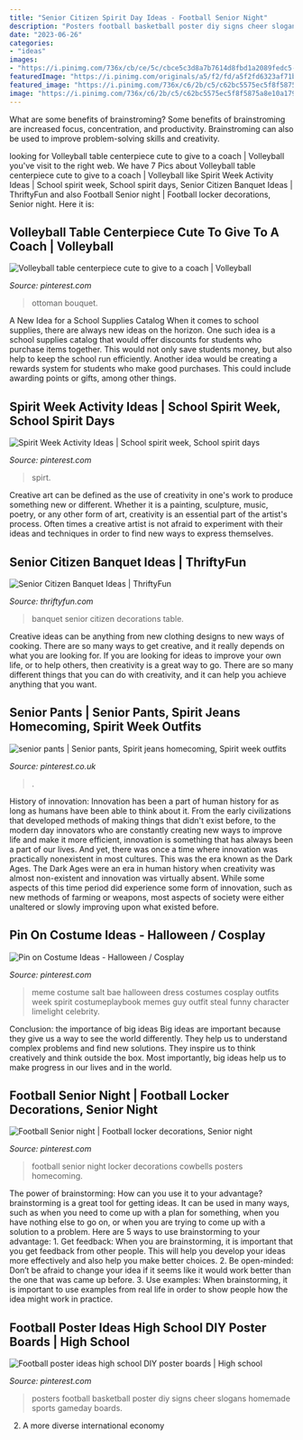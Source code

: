 ```yaml
---
title: "Senior Citizen Spirit Day Ideas - Football Senior Night"
description: "Posters football basketball poster diy signs cheer slogans homemade sports gameday boards"
date: "2023-06-26"
categories:
- "ideas"
images:
- "https://i.pinimg.com/736x/cb/ce/5c/cbce5c3d8a7b7614d8fbd1a2089fedc5--cheer-posters-basketball-posters.jpg"
featuredImage: "https://i.pinimg.com/originals/a5/f2/fd/a5f2fd6323af71b8be63e2bb669de9d1.jpg"
featured_image: "https://i.pinimg.com/736x/c6/2b/c5/c62bc5575ec5f8f5875a8e10a1798194.jpg"
image: "https://i.pinimg.com/736x/c6/2b/c5/c62bc5575ec5f8f5875a8e10a1798194.jpg"
---
```



What are some benefits of brainstroming?
Some benefits of brainstroming are increased focus, concentration, and productivity. Brainstroming can also be used to improve problem-solving skills and creativity.

	

		
looking for Volleyball table centerpiece cute to give to a coach | Volleyball you've visit to the right web. We have 7 Pics about Volleyball table centerpiece cute to give to a coach | Volleyball like Spirit Week Activity Ideas | School spirit week, School spirit days, Senior Citizen Banquet Ideas | ThriftyFun and also Football Senior night | Football locker decorations, Senior night. Here it is:
		
    
## Volleyball Table Centerpiece Cute To Give To A Coach | Volleyball

<img loading=lazy src="https://i.pinimg.com/originals/a5/f2/fd/a5f2fd6323af71b8be63e2bb669de9d1.jpg" onerror="this.onerror=null;this.src='https://tse3.mm.bing.net/th?id=OIP.OEAjFfNFFbJ2ObJMIIHIAQHaJ4&amp;pid=15.1';" alt="Volleyball table centerpiece cute to give to a coach | Volleyball">

_Source: pinterest.com_

>ottoman bouquet. 

	

A New Idea for a School Supplies Catalog
When it comes to school supplies, there are always new ideas on the horizon. One such idea is a school supplies catalog that would offer discounts for students who purchase items together. This would not only save students money, but also help to keep the school run efficiently. Another idea would be creating a rewards system for students who make good purchases. This could include awarding points or gifts, among other things.

    
## Spirit Week Activity Ideas | School Spirit Week, School Spirit Days

<img loading=lazy src="https://i.pinimg.com/736x/c6/2b/c5/c62bc5575ec5f8f5875a8e10a1798194.jpg" onerror="this.onerror=null;this.src='https://tse4.mm.bing.net/th?id=OIP.GZJQggERri23ckczEKcOkAHaJu&amp;pid=15.1';" alt="Spirit Week Activity Ideas | School spirit week, School spirit days">

_Source: pinterest.com_

>spirt. 

	

Creative art can be defined as the use of creativity in one's work to produce something new or different. Whether it is a painting, sculpture, music, poetry, or any other form of art, creativity is an essential part of the artist's process. Often times a creative artist is not afraid to experiment with their ideas and techniques in order to find new ways to express themselves.

    
## Senior Citizen Banquet Ideas | ThriftyFun

<img loading=lazy src="https://img.thrfun.com/img/136/071/senior_citizen_banquet_l3.jpg" onerror="this.onerror=null;this.src='https://tse3.mm.bing.net/th?id=OIP.esaHWp0yJ3xaqVzhlINhgQHaE7&amp;pid=15.1';" alt="Senior Citizen Banquet Ideas | ThriftyFun">

_Source: thriftyfun.com_

>banquet senior citizen decorations table. 

	

Creative ideas can be anything from new clothing designs to new ways of cooking. There are so many ways to get creative, and it really depends on what you are looking for. If you are looking for ideas to improve your own life, or to help others, then creativity is a great way to go. There are so many different things that you can do with creativity, and it can help you achieve anything that you want.

    
## Senior Pants | Senior Pants, Spirit Jeans Homecoming, Spirit Week Outfits

<img loading=lazy src="https://i.pinimg.com/736x/bc/7c/58/bc7c58405e38f4f53afadc54ca92a135.jpg" onerror="this.onerror=null;this.src='https://tse4.mm.bing.net/th?id=OIP.V2w97b_Xfn34ciaqD4keTgHaJ3&amp;pid=15.1';" alt="senior pants | Senior pants, Spirit jeans homecoming, Spirit week outfits">

_Source: pinterest.co.uk_

>. 

	

History of innovation:
Innovation has been a part of human history for as long as humans have been able to think about it. From the early civilizations that developed methods of making things that didn't exist before, to the modern day innovators who are constantly creating new ways to improve life and make it more efficient, innovation is something that has always been a part of our lives. And yet, there was once a time where innovation was practically nonexistent in most cultures. This was the era known as the Dark Ages.
The Dark Ages were an era in human history when creativity was almost non-existent and innovation was virtually absent. While some aspects of this time period did experience some form of innovation, such as new methods of farming or weapons, most aspects of society were either unaltered or slowly improving upon what existed before.

    
## Pin On Costume Ideas - Halloween / Cosplay

<img loading=lazy src="https://i.pinimg.com/originals/7d/5d/3a/7d5d3a0c101c242740415d7d46157987.jpg" onerror="this.onerror=null;this.src='https://tse3.mm.bing.net/th?id=OIP.HqExa0ZcFs3ScxJwRCMAiQAAAA&amp;pid=15.1';" alt="Pin on Costume Ideas - Halloween / Cosplay">

_Source: pinterest.com_

>meme costume salt bae halloween dress costumes cosplay outfits week spirit costumeplaybook memes guy outfit steal funny character limelight celebrity. 

	

Conclusion: the importance of big ideas
Big ideas are important because they give us a way to see the world differently. They help us to understand complex problems and find new solutions. They inspire us to think creatively and think outside the box. Most importantly, big ideas help us to make progress in our lives and in the world.

    
## Football Senior Night | Football Locker Decorations, Senior Night

<img loading=lazy src="https://i.pinimg.com/736x/96/d2/f1/96d2f1cf9f4dceb1cc39678c951021da--football.jpg" onerror="this.onerror=null;this.src='https://tse1.mm.bing.net/th?id=OIP.j0d8wEDUfPllVpt8ki--2wHaNK&amp;pid=15.1';" alt="Football Senior night | Football locker decorations, Senior night">

_Source: pinterest.com_

>football senior night locker decorations cowbells posters homecoming. 

	

The power of brainstorming: How can you use it to your advantage?
brainstorming is a great tool for getting ideas. It can be used in many ways, such as when you need to come up with a plan for something, when you have nothing else to go on, or when you are trying to come up with a solution to a problem. Here are 5 ways to use brainstorming to your advantage: 1. Get feedback: When you are brainstorming, it is important that you get feedback from other people. This will help you develop your ideas more effectively and also help you make better choices. 2. Be open-minded: Don’t be afraid to change your idea if it seems like it would work better than the one that was came up before. 3. Use examples: When brainstorming, it is important to use examples from real life in order to show people how the idea might work in practice. 
    
## Football Poster Ideas High School DIY Poster Boards | High School

<img loading=lazy src="https://i.pinimg.com/736x/cb/ce/5c/cbce5c3d8a7b7614d8fbd1a2089fedc5--cheer-posters-basketball-posters.jpg" onerror="this.onerror=null;this.src='https://tse3.mm.bing.net/th?id=OIP.lTYnknKkb63ma38khBAyjAHaNJ&amp;pid=15.1';" alt="Football poster ideas high school DIY poster boards | High school">

_Source: pinterest.com_

>posters football basketball poster diy signs cheer slogans homemade sports gameday boards. 

	

2. A more diverse international economy 

